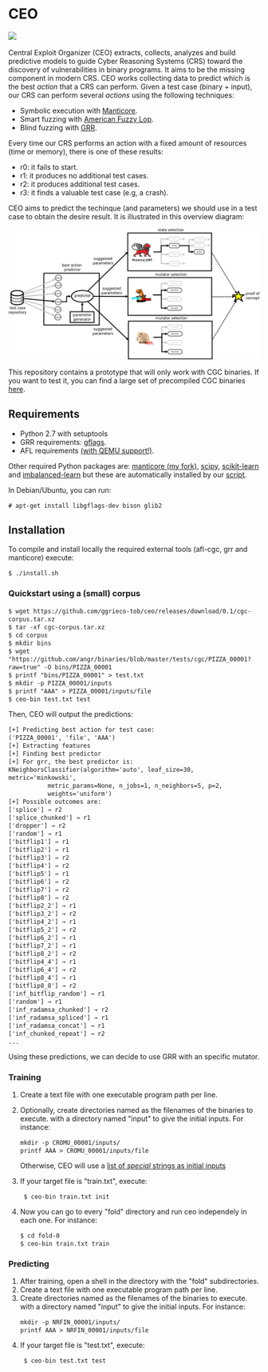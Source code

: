 # CEO 

<img src="https://image.freepik.com/free-icon/suit-and-tie-outfit_318-42494.jpg" width="150">

Central Exploit Organizer (CEO) extracts, collects, analyzes and build predictive models to guide Cyber Reasoning Systems (CRS) toward the discovery of vulnerabilities in binary programs. It aims to be the missing component in modern CRS.
CEO works collecting data to predict which is the best *action* that a CRS can perform. Given a test case (binary + input), our CRS can perform several *actions* using the following techniques:

* Symbolic execution with [Manticore](https://github.com/trailofbits/manticore).
* Smart fuzzing with [American Fuzzy Lop](http://lcamtuf.coredump.cx/afl/).
* Blind fuzzing with [GRR](https://github.com/trailofbits/grr).

Every time our CRS performs an action with a fixed amount of resources (time or memory), there is one of these results:

* r0: it fails to start.
* r1: it produces no additional test cases.
* r2: it produces additional test cases.
* r3: it finds a valuable test case (e.g, a crash).

CEO aims to predict the techinque (and parameters) we should use in a test case to obtain the desire result. It is illustrated in this overview diagram:

![overview](https://github.com/trailofbits/ceo/blob/master/docs/discovery-overview.png)


This repository contains a prototype that will only work with CGC binaries. If you want to test it, you can find a large set of precompiled CGC binaries [here](https://github.com/zardus/cgc-bins).

## Requirements

* Python 2.7 with setuptools
* GRR requirements: [gflags](https://github.com/gflags/gflags). 
* AFL requirements [(with QEMU support!)](https://github.com/ggrieco-tob/afl-cgc/blob/master/qemu_mode/build_qemu_support.sh#L33).

Other required Python packages are: [manticore (my fork)](https://github.com/ggrieco-tob/manticore), 
[scipy](https://scipy.org/), [scikit-learn](http://scikit-learn.org/) and 
[imbalanced-learn](http://imbalanced-learn.org) but these are automatically installed
by our [script](https://github.com/ggrieco-tob/ceo/blob/master/install.sh).

In Debian/Ubuntu, you can run:

```
# apt-get install libgflags-dev bison glib2
```

## Installation

To compile and install locally the required external tools (afl-cgc, grr and manticore) 
execute:

```
$ ./install.sh
```

### Quickstart using a (small) corpus 

```
$ wget https://github.com/ggrieco-tob/ceo/releases/download/0.1/cgc-corpus.tar.xz
$ tar -xf cgc-corpus.tar.xz
$ cd corpus
$ mkdir bins
$ wget "https://github.com/angr/binaries/blob/master/tests/cgc/PIZZA_00001?raw=true" -O bins/PIZZA_00001
$ printf "bins/PIZZA_00001" > test.txt
$ mkdir -p PIZZA_00001/inputs
$ printf "AAA" > PIZZA_00001/inputs/file
$ ceo-bin test.txt test
```

Then, CEO will output the predictions:

```
[+] Predicting best action for test case:
('PIZZA_00001', 'file', 'AAA')
[+] Extracting features
[+] Finding best predictor
[+] For grr, the best predictor is:
KNeighborsClassifier(algorithm='auto', leaf_size=30, metric='minkowski',
           metric_params=None, n_jobs=1, n_neighbors=5, p=2,
           weights='uniform')
[+] Possible outcomes are:
['splice'] → r2
['splice_chunked'] → r1
['dropper'] → r2
['random'] → r1
['bitflip1'] → r1
['bitflip2'] → r1
['bitflip3'] → r2
['bitflip4'] → r2
['bitflip5'] → r1
['bitflip6'] → r2
['bitflip7'] → r2
['bitflip8'] → r2
['bitflip2_2'] → r1
['bitflip3_2'] → r2
['bitflip4_2'] → r1
['bitflip5_2'] → r2
['bitflip6_2'] → r1
['bitflip7_2'] → r1
['bitflip8_2'] → r2
['bitflip4_4'] → r1
['bitflip6_4'] → r2
['bitflip8_4'] → r1
['bitflip8_8'] → r2
['inf_bitflip_random'] → r1
['random'] → r1
['inf_radamsa_chunked'] → r2
['inf_radamsa_spliced'] → r1
['inf_radamsa_concat'] → r1
['inf_chunked_repeat'] → r2
...
```

Using these predictions, we can decide to use GRR with an specific mutator.

### Training

1. Create a text file with one executable program path per line.
2. Optionally, create directories named as the filenames of the binaries to execute. 
   with a directory named "input" to give the initial inputs. For instance:
   ```
   mkdir -p CROMU_00001/inputs/
   printf AAA > CROMU_00001/inputs/file
   ```
   Otherwise, CEO will use a [list of *special* strings as initial inputs](https://github.com/minimaxir/big-list-of-naughty-strings) 
2. If your target file is "train.txt", execute:
   ```
    $ ceo-bin train.txt init
   ```
    
3. Now you can go to every "fold" directory and run ceo independely in each one. For instance: 
   ```
   $ cd fold-0
   $ ceo-bin train.txt train
   ```

### Predicting

1. After training, open a shell in the directory with the "fold" subdirectories.
2. Create a text file with one executable program path per line.
3. Create directories named as the filenames of the binaries to execute. 
   with a directory named "input" to give the initial inputs. For instance:
   ```
   mkdir -p NRFIN_00001/inputs/
   printf AAA > NRFIN_00001/inputs/file
   ```
4. If your target file is "test.txt", execute:
   ```
    $ ceo-bin test.txt test
   ```
